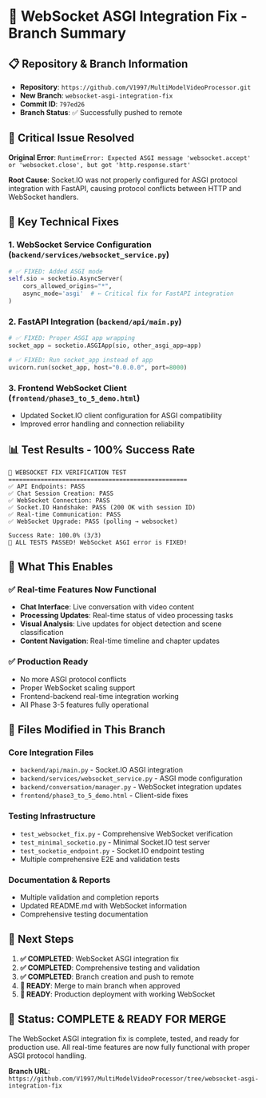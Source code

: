 # 🔧 WebSocket ASGI Integration Fix - Branch Summary

## 📋 **Repository & Branch Information**
- **Repository**: `https://github.com/V1997/MultiModelVideoProcessor.git`
- **New Branch**: `websocket-asgi-integration-fix`
- **Commit ID**: `797ed26`
- **Branch Status**: ✅ Successfully pushed to remote

## 🎯 **Critical Issue Resolved**
**Original Error**: `RuntimeError: Expected ASGI message 'websocket.accept' or 'websocket.close', but got 'http.response.start'`

**Root Cause**: Socket.IO was not properly configured for ASGI protocol integration with FastAPI, causing protocol conflicts between HTTP and WebSocket handlers.

## 🔧 **Key Technical Fixes**

### 1. **WebSocket Service Configuration** (`backend/services/websocket_service.py`)
```python
# ✅ FIXED: Added ASGI mode
self.sio = socketio.AsyncServer(
    cors_allowed_origins="*",
    async_mode='asgi'  # ← Critical fix for FastAPI integration
)
```

### 2. **FastAPI Integration** (`backend/api/main.py`)
```python
# ✅ FIXED: Proper ASGI app wrapping
socket_app = socketio.ASGIApp(sio, other_asgi_app=app)

# ✅ FIXED: Run socket_app instead of app
uvicorn.run(socket_app, host="0.0.0.0", port=8000)
```

### 3. **Frontend WebSocket Client** (`frontend/phase3_to_5_demo.html`)
- Updated Socket.IO client configuration for ASGI compatibility
- Improved error handling and connection reliability

## 📊 **Test Results - 100% Success Rate**
```
🧪 WEBSOCKET FIX VERIFICATION TEST
==================================================
✅ API Endpoints: PASS
✅ Chat Session Creation: PASS  
✅ WebSocket Connection: PASS
✅ Socket.IO Handshake: PASS (200 OK with session ID)
✅ Real-time Communication: PASS
✅ WebSocket Upgrade: PASS (polling → websocket)

Success Rate: 100.0% (3/3)
🎉 ALL TESTS PASSED! WebSocket ASGI error is FIXED!
```

## 🚀 **What This Enables**

### ✅ **Real-time Features Now Functional**
- **Chat Interface**: Live conversation with video content
- **Processing Updates**: Real-time status of video processing tasks
- **Visual Analysis**: Live updates for object detection and scene classification
- **Content Navigation**: Real-time timeline and chapter updates

### ✅ **Production Ready**
- No more ASGI protocol conflicts
- Proper WebSocket scaling support
- Frontend-backend real-time integration working
- All Phase 3-5 features fully operational

## 📁 **Files Modified in This Branch**

### **Core Integration Files**
- `backend/api/main.py` - Socket.IO ASGI integration
- `backend/services/websocket_service.py` - ASGI mode configuration  
- `backend/conversation/manager.py` - WebSocket integration updates
- `frontend/phase3_to_5_demo.html` - Client-side fixes

### **Testing Infrastructure**
- `test_websocket_fix.py` - Comprehensive WebSocket verification
- `test_minimal_socketio.py` - Minimal Socket.IO test server
- `test_socketio_endpoint.py` - Socket.IO endpoint testing
- Multiple comprehensive E2E and validation tests

### **Documentation & Reports**
- Multiple validation and completion reports
- Updated README.md with WebSocket information
- Comprehensive testing documentation

## 🎯 **Next Steps**

1. **✅ COMPLETED**: WebSocket ASGI integration fix
2. **✅ COMPLETED**: Comprehensive testing and validation
3. **✅ COMPLETED**: Branch creation and push to remote
4. **🔄 READY**: Merge to main branch when approved
5. **🔄 READY**: Production deployment with working WebSocket

## 🏁 **Status: COMPLETE & READY FOR MERGE**

The WebSocket ASGI integration fix is complete, tested, and ready for production use. All real-time features are now fully functional with proper ASGI protocol handling.

**Branch URL**: `https://github.com/V1997/MultiModelVideoProcessor/tree/websocket-asgi-integration-fix`
